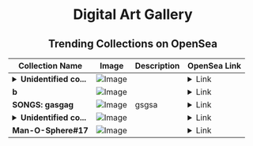 <div align="center">

# Digital Art Gallery

## Trending Collections on OpenSea

| Collection Name                       | Image                                                                                     | Description                       | OpenSea Link                                                                                          |
|---------------------------------------|-------------------------------------------------------------------------------------------|-----------------------------------|--------------------------------------------------------------------------------------------------------|
| **<details><summary>Unidentified co...</summary>Unidentified contract 2bc61458-c3b0-428e-a943-5184bc61581c</details>** | ![Image](https://i.seadn.io/s/raw/files/e9acf51ddce687ccf33c485e916aec1b.jpg?w=500&auto=format?w=200&auto=format) |  | <details><summary>Link</summary>[Unidentified contract 2bc61458-c3b0-428e-a943-5184bc61581c](https://opensea.io/collection/unidentified-contract-2bc61458-c3b0-428e-a943-5184)</details> |
| **b** | ![Image](https://i.seadn.io/s/raw/files/9e27647d30e670feab210e8e34a98f91.jpg?w=500&auto=format?w=200&auto=format) |  | <details><summary>Link</summary>[b](https://opensea.io/collection/b-10191)</details> |
| **SONGS: gasgag** | ![Image](https://i.seadn.io/s/raw/files/bcb72e3e1602bbd07c467acd1a0010f0.jpg?w=500&auto=format?w=200&auto=format) | gsgsa | <details><summary>Link</summary>[SONGS: gasgag](https://opensea.io/collection/songs-gasgag)</details> |
| **<details><summary>Unidentified co...</summary>Unidentified contract dc264807-8989-4f54-b8de-7853fab7c867</details>** | ![Image](https://i.seadn.io/s/raw/files/e9acf51ddce687ccf33c485e916aec1b.jpg?w=500&auto=format?w=200&auto=format) |  | <details><summary>Link</summary>[Unidentified contract dc264807-8989-4f54-b8de-7853fab7c867](https://opensea.io/collection/unidentified-contract-dc264807-8989-4f54-b8de-7853)</details> |
| **Man-O-Sphere#17** | ![Image](https://i.seadn.io/s/raw/files/75667f2fec29804594fc7eb58f4aa856.jpg?w=500&auto=format?w=200&auto=format) |  | <details><summary>Link</summary>[Man-O-Sphere#17](https://opensea.io/collection/man-o-sphere-17)</details> |

</div>